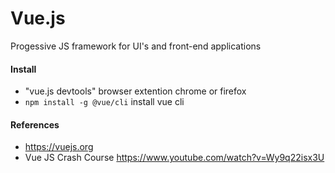 # Vue.js
Progessive JS framework for UI's and front-end applications

#### Install
- "vue.js devtools" browser extention chrome or firefox
- `npm install -g @vue/cli` install vue cli


#### References
- https://vuejs.org
- Vue JS Crash Course https://www.youtube.com/watch?v=Wy9q22isx3U
